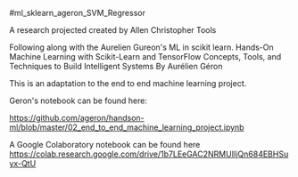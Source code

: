#ml_sklearn_ageron_SVM_Regressor

A research projected created by Allen Christopher Tools

Following along with the Aurelien Gureon's ML in scikit learn.
Hands-On Machine Learning with Scikit-Learn and TensorFlow Concepts, Tools, and Techniques to Build Intelligent Systems By Aurélien Géron


This is an adaptation to the end to end machine learning project.

Geron's notebook can be found here:

https://github.com/ageron/handson-ml/blob/master/02_end_to_end_machine_learning_project.ipynb

A Google Colaboratory notebook can be found here
https://colab.research.google.com/drive/1b7LEeGAC2NRMUIIjQn684EBHSuyx-QtU
